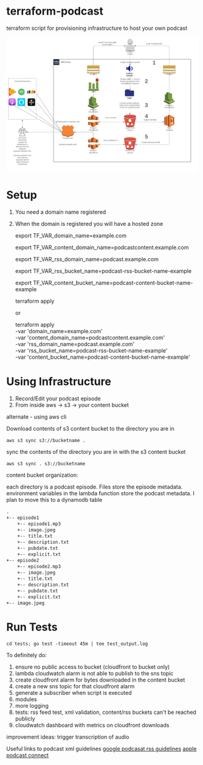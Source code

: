 # terraform-podcast
terraform script for provisioning infrastructure to host your own podcast

![Topology](podcast.jpeg)

# Setup

1) You need a domain name registered
2) When the domain is registered you will have a hosted zone

    export TF_VAR_domain_name=example.com
    
    export TF_VAR_content_domain_name=podcastcontent.example.com
    
    export TF_VAR_rss_domain_name=podcast.example.com
    
    export TF_VAR_rss_bucket_name=podcast-rss-bucket-name-example
    
    export TF_VAR_content_bucket_name=podcast-content-bucket-name-example
    
    terraform apply
    
    or
    
    terraform apply \
    -var 'domain_name=example.com' \
    -var 'content_domain_name=podcastcontent.example.com' \
    -var 'rss_domain_name=podcast.example.com' \
    -var 'rss_bucket_name=podcast-rss-bucket-name-example' \
    -var 'content_bucket_name=podcast-content-bucket-name-example'

# Using Infrastructure
1) Record/Edit your podcast episode
2) From inside aws -> s3 -> your content bucket
 
alternate - using aws cli
    
  Download contents of s3 content bucket to the directory you are in

    aws s3 sync s3://bucketname .

  sync the contents of the directory you are in with the s3 content bucket

    aws s3 sync . s3://bucketname
    
content bucket organization:

each directory is a podcast episode. Files store the episode metadata. environment variables in the lambda function store the podcast metadata.
I plan to move this to a dynamodb table

```
.
+-- episode1
    +-- episode1.mp3
    +-- image.jpeg
    +-- title.txt
    +-- description.txt
    +-- pubdate.txt
    +-- explicit.txt
+-- episode2
    +-- episode2.mp3
    +-- image.jpeg
    +-- title.txt
    +-- description.txt
    +-- pubdate.txt
    +-- explicit.txt
+-- image.jpeg
```

# Run Tests
    cd tests; go test -timeout 45m | tee test_output.log

To definitely do:
1) ensure no public access to bucket (cloudfront to bucket only)
2) lambda cloudwatch alarm is not able to publish to the sns topic
3) create cloudfront alarm for bytes downloaded in the content bucket
4) create a new sns topic for that cloudfront alarm
5) generate a subscriber when script is executed
6) modules
7) more logging
8) tests: rss feed test, xml validation, content/rss buckets can't be reached publicly
9) cloudwatch dashboard with metrics on cloudfront downloads

improvement ideas: trigger transcription of audio

Useful links to podcast xml guidelines
[google podcasat rss guidelines](https://developers.google.com/search/docs/guides/podcast-guidelines)
[apple podcast connect](https://help.apple.com/itc/podcasts_connect/#/itcc0e1eaa94)
